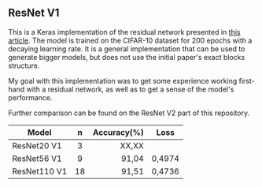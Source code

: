 ## ResNet V1

This is a Keras implementation of the residual network presented in [this article](https://arxiv.org/abs/1512.03385). The model is trained on the CIFAR-10 dataset for 200 epochs with a decaying learning rate. It is a general implementation that can be used to generate bigger models, but does not use the initial paper's exact blocks structure.

My goal with this implementation was to get some experience working first-hand with a residual network, as well as to get a sense of the model's performance.

Further comparison can be found on the ResNet V2 part of this repository.

| Model        | n  | Accuracy(%) | Loss  |
| -------------|:---:| -----:| --- |
| ResNet20 V1  |  3  | XX,XX |     |
| ResNet56 V1  |  9  | 91,04 | 0,4974 |
| ResNet110 V1 |  18 | 91,51 | 0,4736 |
